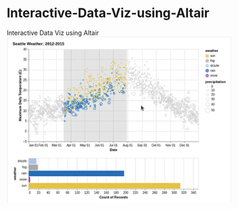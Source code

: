 # Interactive-Data-Viz-using-Altair
Interactive Data Viz using Altair
<img src = "https://github.com/samarth0174/Interactive-Data-Viz-using-Altair/blob/main/ezgif.com-gif-maker%20(6).gif">
</img>
